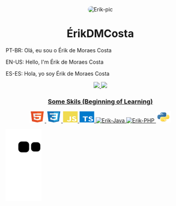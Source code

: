 <div align="center">
  <img alt="Erik-pic" height="150" style="border-radius:100px;" src="https://lh3.googleusercontent.com/KM5VB4E9XmX2yjXMVZ1olSCVPX3ZAmkZYHfUC9Fjhz1syCLyiAWY-TWSkz7LfQpM-654tv95Wl-6sunFL6Dwi80m55FXYoWUiK5h7KVWjLkpX-ayckyQIXv6npqfiQEMmAJXT-0519ltgqlWVIiCJMvpSNB6Q3arxJ38Er1hfwQ8_UTxvuOt1-KbvD9TtD0_TYOv6uOwPKWavNY1o6oc49yYmdKn50H1rW3TUvs026vLHeNrS16nYGl7oHcrkePqbZnkSFMXEjfaH3wjTeiCQZ6IWuUPybuPSKq0WPPImGADkJbrP2YVEccuNra5p7HHFCVX-y92CWePvwBd5QAplr6F9Z83UeLJSFr_lGMKKQAyDNgknhdjTVDZMQlpzojCwB4lJyffmcD1l_Fbg6eVYNcsdMTbZqagxVZzXp5raTDQBW8hDpjdcnktoywdkIf6yAEcYwOuybY1ft8UMeSvuK2aSJsx6bux1Dxabc0deLIRIR3Mo7XN60LracBUXHC3LJ5vb7ShXdb3vkSIb-Zog4xwRFRa8o-xyCX6XFJEiQ9kBfX8IVepTBhC6WFyCEwsChymVaP36RjDPVpUMZiQw2mD1P1yhJhH0kooAVpFL6WNY4Vn87nJRj96Q8tjK-cogaQhlCVcaFk4AClOg2D5L9WnHbqHnuLTz3EPpVOPQBwYei337rLlnDg_9ebFxBcxwu54h8R6s4qc9OS3g55Y_G8=w437-h441-no?authuser=0">
  <br>
  <h1>ÉrikDMCosta</h1>
  
</div>

PT-BR: Olá, eu sou o Érik de Moraes Costa

EN-US: Hello, I'm Érik de Moraes Costa

ES-ES: Hola, yo soy Érik de Moraes Costa

<div align="center">
  <a href="https://github.com/erikdmcosta">
  <img height="200em" src="https://github-readme-stats.vercel.app/api?username=ErikDMCosta&show_icons=true&theme=dracula&include_all_commits=true&count_private=true"/>
  <img height="200em" src="https://github-readme-stats.vercel.app/api/top-langs/?username=erikdmcosta&layout=compact&langs_count=7&theme=dracula"/>
</div>
  
  <div align="center">
    
  ### Some Skils (Beginning of Learning)
    
  <img alt="Erik-HTML" height="30" width="40" src="https://raw.githubusercontent.com/devicons/devicon/master/icons/html5/html5-original.svg">
  
  <img alt="Erik-CSS" height="30" width="40" src="https://raw.githubusercontent.com/devicons/devicon/master/icons/css3/css3-original.svg">
  
  <img alt="Erik-Js" height="30" width="40" src="https://raw.githubusercontent.com/devicons/devicon/master/icons/javascript/javascript-plain.svg">
  
  <img alt="Erik-Ts" height="30" width="40" src="https://raw.githubusercontent.com/devicons/devicon/master/icons/typescript/typescript-plain.svg">
    
  <img alt="Erik-Java" height="30" width="40" src="https://cdn.jsdelivr.net/gh/devicons/devicon/icons/java/java-original-wordmark.svg">
  
  <img alt="Erik-PHP" height="30" width="40" src="https://cdn.jsdelivr.net/gh/devicons/devicon/icons/php/php-original.svg">
  
  <img alt="Erik-Python" height="30" width="40" src="https://raw.githubusercontent.com/devicons/devicon/master/icons/python/python-original.svg"> 
  
  </div>
  
  ![Snake animation](https://github.com/rafaballerini/rafaballerini/blob/output/github-contribution-grid-snake.svg)
  
<!--
### Hi there 👋


**ErikDMCosta/ErikDMCosta** is a ✨ _special_ ✨ repository because its `README.md` (this file) appears on your GitHub profile.

Here are some ideas to get you started:

- 🔭 I’m currently working on ...
- 🌱 I’m currently learning ...
- 👯 I’m looking to collaborate on ...
- 🤔 I’m looking for help with ...
- 💬 Ask me about ...
- 📫 How to reach me: ...
- 😄 Pronouns: ...
- ⚡ Fun fact: ...
-->
